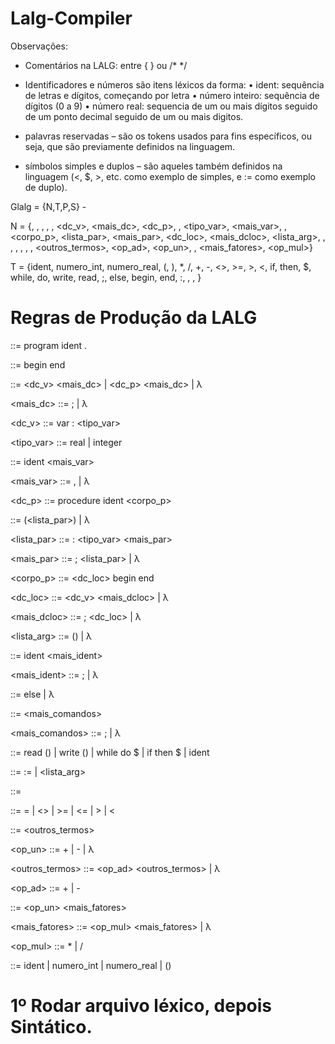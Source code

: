 # Lalg-Compiler

Observações:
- Comentários na LALG: entre { } ou /* */

- Identificadores e números são itens léxicos da forma:
• ident: sequência de letras e dígitos, começando por letra
• número inteiro: sequência de dígitos (0 a 9)
• número real: sequencia de um ou mais dígitos seguido de um ponto
decimal seguido de um ou mais digitos.

- palavras reservadas – são os tokens usados para fins específicos, ou seja, que são
previamente definidos na linguagem.

- símbolos simples e duplos – são aqueles também definidos na linguagem (<, $, >, etc.
como exemplo de simples, e := como exemplo de duplo).

 Glalg = {N,T,P,S} -
 
N = {<programa>, <corpo>, <dc>, <comando>, <comandos>, <dc_v>, <mais_dc>,
<dc_p>, <variaveis>, <tipo_var>, <mais_var>, <parametros>, <corpo_p>,
<lista_par>, <mais_par>, <dc_loc>, <mais_dcloc>, <lista_arg>, <argumentos>,
<pfalsa>, <condicao>, <expressao>, <relacao>, <termo>, <outros_termos>,
<op_ad>, <op_un>, <fator>, <mais_fatores>, <op_mul>}
 
T = {ident, numero_int, numero_real, (, ), *, /, +, -, <>, >=, >, <, if, then, $, while, do,
write, read, ;, else, begin, end, :, , , }

# Regras de Produção da LALG
<programa> ::= program ident <corpo> .
 
<corpo> ::= <dc> begin <comandos> end
 
<dc> ::= <dc_v> <mais_dc> | <dc_p> <mais_dc> | λ

<mais_dc> ::= ; <dc> | λ

<dc_v> ::= var <variaveis> : <tipo_var>

<tipo_var> ::= real | integer

<variaveis> ::= ident <mais_var>

<mais_var> ::= , <variaveis> | λ

<dc_p> ::= procedure ident <parametros> <corpo_p>

<parametros> ::= (<lista_par>) | λ

<lista_par> ::= <variaveis> : <tipo_var> <mais_par>

<mais_par> ::= ; <lista_par> | λ

<corpo_p> ::= <dc_loc> begin <comandos> end

<dc_loc> ::= <dc_v> <mais_dcloc> | λ

<mais_dcloc> ::= ; <dc_loc> | λ

<lista_arg> ::= (<argumentos>) | λ

<argumentos> ::= ident <mais_ident>

<mais_ident> ::= ; <argumentos> | λ

<pfalsa> ::= else <comandos> | λ

<comandos> ::= <comando> <mais_comandos>

<mais_comandos> ::= ; <comandos> | λ

<comando> ::= read (<variaveis>) |
write (<variaveis>) |
while <condicao> do <comandos> $ |
if <condicao> then <comandos> <pfalsa> $ |
 ident <restoIdent>

<restoIdent> ::= := <expressao> | <lista_arg>

<condicao> ::= <expressao> <relacao> <expressao>

<relacao> ::= = | <> | >= | <= | > | <

<expressao> ::= <termo> <outros_termos>

<op_un> ::= + | - | λ

<outros_termos> ::= <op_ad> <termo> <outros_termos> | λ

<op_ad> ::= + | -

<termo> ::= <op_un> <fator> <mais_fatores>

<mais_fatores> ::= <op_mul> <fator> <mais_fatores> | λ

<op_mul> ::= * | /

<fator> ::= ident | numero_int | numero_real | (<expressao>)


# 1º Rodar arquivo léxico, depois Sintático.

